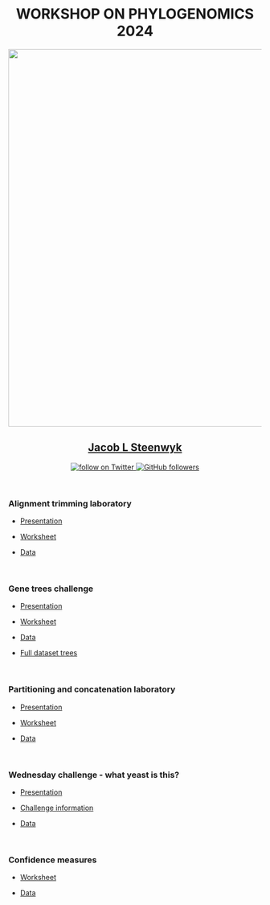 <center>

# WORKSHOP ON PHYLOGENOMICS 2024

<img src="https://i0.wp.com/evomics.org/wp-content/uploads/2012/07/20120115-IMG_0297.jpg" width="750">

## [Jacob L Steenwyk](https://jlsteenwyk.com/)
<a href="https://twitter.com/intent/follow?screen_name=jlsteenwyk" alt="Author Twitter"><img src="https://img.shields.io/twitter/follow/jlsteenwyk?style=social&logo=twitter" alt="follow on Twitter">
</a>
<a href="https://github.com/JLSteenwyk"><img alt="GitHub followers" src="https://img.shields.io/github/followers/JLSteenwyk?style=social"></a>

</center>

<br />

### Alignment trimming laboratory

* [Presentation](https://github.com/JLSteenwyk/2024_phylogenomics_workshop/blob/main/Trimming.pdf)

* [Worksheet](https://github.com/JLSteenwyk/2024_phylogenomics_workshop/blob/main/trimming/alignment_trimming.html)

* [Data](https://github.com/JLSteenwyk/2024_phylogenomics_workshop/raw/main/trimming/alignment_trimming_data.tar.gz)

<br />

### Gene trees challenge

* [Presentation](https://github.com/JLSteenwyk/2024_phylogenomics_workshop/blob/main/gene_trees_challenge.pdf)

* [Worksheet](https://github.com/JLSteenwyk/2024_phylogenomics_workshop/blob/main/trimming/alignment_trimming.html)

* [Data](https://github.com/JLSteenwyk/2024_phylogenomics_workshop/raw/main/gene_trees_challenge/gene_tree_challenge_data/data.tar.gz)

* [Full dataset trees](https://github.com/JLSteenwyk/2024_phylogenomics_workshop/raw/main/gene_trees_challenge/gene_tree_challenge_data/full_dataset_trees.tar.gz)

<br />

### Partitioning and concatenation laboratory

* [Presentation](https://github.com/JLSteenwyk/2024_phylogenomics_workshop/blob/main/partitioning_and_concatenation.pdf)

* [Worksheet](https://github.com/JLSteenwyk/2024_phylogenomics_workshop/blob/main/partitioning_and_concatenation/partitioning_and_concatenation.html)

* [Data](https://github.com/JLSteenwyk/2024_phylogenomics_workshop/raw/main/partitioning_and_concatenation/partitioning_and_concatenation_data.tar.gz)

<br />

### Wednesday challenge - what yeast is this?

* [Presentation](https://github.com/JLSteenwyk/2024_phylogenomics_workshop/blob/main/Wednesday_challenge.pdf)

* [Challenge information](https://github.com/JLSteenwyk/2024_phylogenomics_workshop/blob/main/Wednesday_challenge_information.pdf)

* [Data](https://github.com/JLSteenwyk/2024_phylogenomics_workshop/raw/main/Wednesday_challenge_data.tar.gz)

<br />

### Confidence measures

* [Worksheet](https://github.com/JLSteenwyk/2024_phylogenomics_workshop/blob/main/incongruence/incongruence.html)

* [Data](https://github.com/JLSteenwyk/2024_phylogenomics_workshop/raw/main/incongruence/confidence_measures.tar.gz)

<br />
